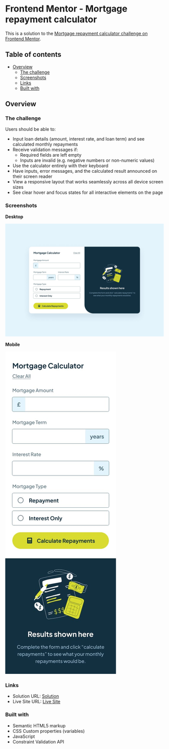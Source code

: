 # Frontend Mentor - Mortgage repayment calculator

This is a solution to the [Mortgage repayment calculator challenge on Frontend Mentor](https://www.frontendmentor.io/challenges/mortgage-repayment-calculator-Galx1LXK73).

## Table of contents

- [Overview](#overview)
  - [The challenge](#the-challenge)
  - [Screenshots](#screenshots)
  - [Links](#links)
  - [Built with](#built-with)

## Overview

### The challenge

Users should be able to:

- Input loan details (amount, interest rate, and loan term) and see calculated monthly repayments
- Receive validation messages if:
  - Required fields are left empty
  - Inputs are invalid (e.g. negative numbers or non-numeric values)
- Use the calculator entirely with their keyboard
- Have inputs, error messages, and the calculated result announced on their screen reader
- View a responsive layout that works seamlessly across all device screen sizes
- See clear hover and focus states for all interactive elements on the page

### Screenshots

**Desktop**

![Desktop View](assets/design/desktop-design-empty.jpg)

**Mobile**

![Mobile View](assets/design/mobile-design-empty.jpg)

### Links

- Solution URL: [Solution](https://www.frontendmentor.io/solutions/mortgage-repayment-calculator-with-html-css-and-javascript-ZoOMdlBNOz)
- Live Site URL: [Live Site](https://ozo-repay.vercel.app/)

### Built with

- Semantic HTML5 markup
- CSS Custom properties (variables)
- JavaScript
- Constraint Validation API

